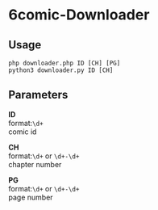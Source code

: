 # 6comic-Downloader

## Usage
`php downloader.php ID [CH] [PG]`  
`python3 downloader.py ID [CH]`

## Parameters

**ID**  
format:`\d+`  
comic id  

**CH**  
format:`\d+` or `\d+-\d+`  
chapter number  

**PG**  
format:`\d+` or `\d+-\d+`  
page number  
